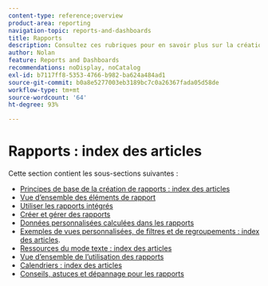 ```yaml
---
content-type: reference;overview
product-area: reporting
navigation-topic: reports-and-dashboards
title: Rapports
description: Consultez ces rubriques pour en savoir plus sur la création de rapports dans Adobe Workfront.
author: Nolan
feature: Reports and Dashboards
recommendations: noDisplay, noCatalog
exl-id: b7117ff8-5353-4766-b982-ba624a484ad1
source-git-commit: b0a8e5277003eb3189bc7c0a26367fada05d58de
workflow-type: tm+mt
source-wordcount: '64'
ht-degree: 93%

---
```


# Rapports : index des articles

<!-- Audited: 1/2024 -->

Cette section contient les sous-sections suivantes :

* [Principes de base de la création de rapports : index des articles](../../reports-and-dashboards/reports/reporting/reporting-basics.md)
* [Vue d’ensemble des éléments de rapport](../../reports-and-dashboards/reports/reporting-elements/reporting-elements-overview.md)
* [Utiliser les rapports intégrés](../../reports-and-dashboards/reports/using-built-in-reports/use-built-in-reports.md)
* [Créer et gérer des rapports](../../reports-and-dashboards/reports/creating-and-managing-reports/create-manage-reports.md)
* [Données personnalisées calculées dans les rapports](../../reports-and-dashboards/reports/calc-cstm-data-reports/calculated-custom-data-reports.md)
* [Exemples de vues personnalisées, de filtres et de regroupements : index des articles](../../reports-and-dashboards/reports/custom-view-filter-grouping-samples/custom-view-filter-grouping-samples.md).
* [Ressources du mode texte : index des articles](../../reports-and-dashboards/reports/text-mode/text-mode-resources.md)
* [Vue d’ensemble de l’utilisation des rapports](../../reports-and-dashboards/reports/report-usage/report-usage-overview.md)
* [Calendriers : index des articles](../../reports-and-dashboards/reports/calendars/calendars.md)
* [Conseils, astuces et dépannage pour les rapports](../../reports-and-dashboards/reports/tips-tricks-and-troubleshooting/tips-troubleshooting-reports.md)
